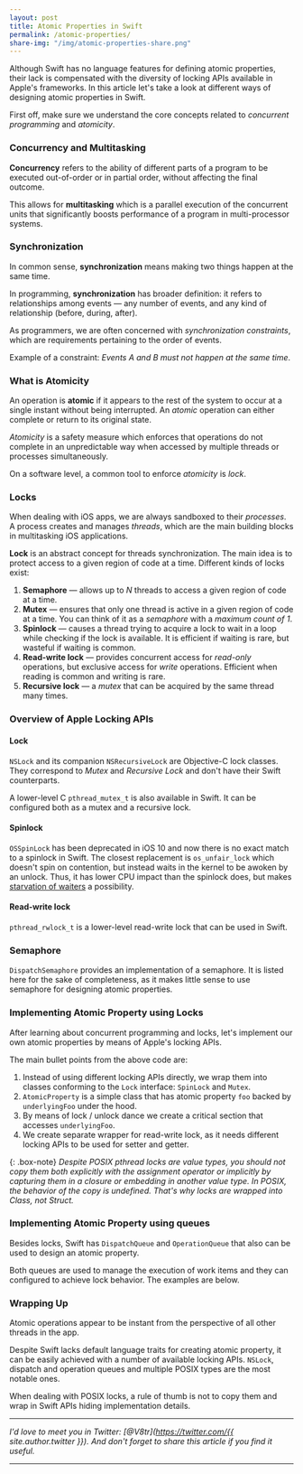 ```yaml
---
layout: post
title: Atomic Properties in Swift
permalink: /atomic-properties/
share-img: "/img/atomic-properties-share.png"
---
```


Although Swift has no language features for defining atomic properties, their lack is compensated with the diversity of locking APIs available in Apple's frameworks. In this article let's take a look at different ways of designing atomic properties in Swift.

First off, make sure we understand the core concepts related to *concurrent programming* and *atomicity*.

### Concurrency and Multitasking

**Concurrency** refers to the ability of different parts of a program to be executed out-of-order or in partial order, without affecting the final outcome. 

This allows for **multitasking** which is a parallel execution of the concurrent units that significantly boosts performance of a program in multi-processor systems.

### Synchronization

In common sense, **synchronization** means making two things happen at the same time. 

In programming, **synchronization** has broader definition: it refers to relationships among events — any number of events, and any kind of relationship (before, during, after).

As programmers, we are often concerned with *synchronization constraints*, which are requirements pertaining to the order of events. 

Example of a constraint: *Events A and B must not happen at the same time*.

### What is Atomicity

An operation is **atomic** if it appears to the rest of the system to occur at a single instant without being interrupted. An *atomic* operation can either complete or return to its original state.

*Atomicity* is a safety measure which enforces that operations do not complete in an unpredictable way when accessed by multiple threads or processes simultaneously.

On a software level, a common tool to enforce *atomicity* is *lock*.

### Locks

When dealing with iOS apps, we are always sandboxed to their *processes*. A process creates and manages *threads*, which are the main building blocks in multitasking iOS applications.

**Lock** is an abstract concept for threads synchronization. The main idea is to protect access to a given region of code at a time. Different kinds of locks exist:
1. **Semaphore** — allows up to *N* threads to access a given region of code at a time.
2. **Mutex** — ensures that only one thread is active in a given region of code at a time. You can think of it as a *semaphore* with a *maximum count of 1*.
3. **Spinlock** — causes a thread trying to acquire a lock to wait in a loop while checking if the lock is available. It is efficient if waiting is rare, but wasteful if waiting is common.
4. **Read-write lock** — provides concurrent access for *read-only* operations, but exclusive access for *write* operations. Efficient when reading is common and writing is rare.
5. **Recursive lock** — a *mutex* that can be acquired by the same thread many times.

### Overview of Apple Locking APIs

#### Lock

`NSLock` and its companion `NSRecursiveLock` are Objective-C lock classes. They correspond to *Mutex* and *Recursive Lock* and don't have their Swift counterparts. 

A lower-level C `pthread_mutex_t` is also available in Swift. It can be configured both as a mutex and a recursive lock.

#### Spinlock

`OSSpinLock` has been deprecated in iOS 10 and now there is no exact match to a spinlock in Swift. The closest replacement is `os_unfair_lock` which doesn't spin on contention, but instead waits in the kernel to be awoken by an unlock. Thus, it has lower CPU impact than the spinlock does, but makes [starvation of waiters](https://en.wikipedia.org/wiki/Dining_philosophers_problem) a possibility.

#### Read-write lock

`pthread_rwlock_t` is a lower-level read-write lock that can be used in Swift.

### Semaphore

`DispatchSemaphore` provides an implementation of a semaphore. It is listed here for the sake of completeness, as it makes little sense to use semaphore for designing atomic properties.

### Implementing Atomic Property using Locks

After learning about concurrent programming and locks, let's implement our own atomic properties by means of Apple's locking APIs.

<script src="https://gist.github.com/V8tr/57c7c6a79b51185005862a40d246117d.js"></script>

<script src="https://gist.github.com/V8tr/5d079c49693d62b75e0885d686806f6e.js"></script>

The main bullet points from the above code are:
1. Instead of using different locking APIs directly, we wrap them into classes conforming to the `Lock` interface: `SpinLock` and `Mutex`.
2. `AtomicProperty` is a simple class that has atomic property `foo` backed by `underlyingFoo` under the hood.
3. By means of lock / unlock dance we create a critical section that accesses `underlyingFoo`.
4. We create separate wrapper for read-write lock, as it needs different locking APIs to be used for setter and getter.

{: .box-note}
*Despite POSIX pthread locks are value types, you should not copy them both explicitly with the assignment operator or implicitly by capturing them in a closure or embedding in another value type. In POSIX, the behavior of the copy is undefined. That's why locks are wrapped into Class, not Struct.*

### Implementing Atomic Property using queues

Besides locks, Swift has `DispatchQueue` and `OperationQueue` that also can be used to design an atomic property.

Both queues are used to manage the execution of work items and they can configured to achieve lock behavior. The examples are below.

<script src="https://gist.github.com/V8tr/3db48858a62ebc15796c032c8ff68b6f.js"></script>

### Wrapping Up

Atomic operations appear to be instant from the perspective of all other threads in the app.

Despite Swift lacks default language traits for creating atomic property, it can be easily achieved with a number of available locking APIs. `NSLock`, dispatch and operation queues and multiple POSIX types are the most notable ones.

When dealing with POSIX locks, a rule of thumb is not to copy them and wrap in Swift APIs hiding implementation details.

---

*I'd love to meet you in Twitter: [@V8tr](https://twitter.com/{{ site.author.twitter }}). And don't forget to share this article if you find it useful.*

---